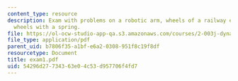 ```yaml
---
content_type: resource
description: Exam with problems on a robotic arm, wheels of a railway engine, and
  wheels with a spring.
file: https://ol-ocw-studio-app-qa.s3.amazonaws.com/courses/2-003j-dynamics-and-control-i-fall-2007/54296d27734363e04c53d957706f4fd7_exam1.pdf
file_type: application/pdf
parent_uid: b7806f35-a1bf-e6a2-0308-951f8c19f8df
resourcetype: Document
title: exam1.pdf
uid: 54296d27-7343-63e0-4c53-d957706f4fd7
---
```

